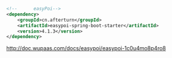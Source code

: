 ```xml
<!--      easyPoi-->
<dependency>
    <groupId>cn.afterturn</groupId>
    <artifactId>easypoi-spring-boot-starter</artifactId>
    <version>4.1.3</version>
</dependency>
```

http://doc.wupaas.com/docs/easypoi/easypoi-1c0u4mo8p4ro8